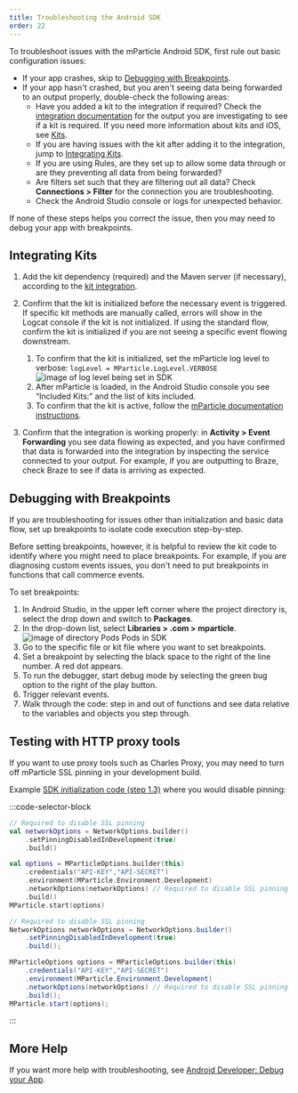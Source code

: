 ```yaml
---
title: Troubleshooting the Android SDK
order: 22
---
```



To troubleshoot issues with the mParticle Android SDK, first rule out basic configuration issues:

* If your app crashes, skip to [Debugging with Breakpoints](#debugging-with-breakpoints).
* If your app hasn't crashed, but you aren't seeing data being forwarded to an output properly, double-check the following areas:
  * Have you added a kit to the integration if required? Check the [integration documentation](/integrations) for the output you are investigating to see if a kit is required. If you need more information about kits and iOS, see [Kits](/developers/sdk/ios/kits/). 
  * If you are having issues with the kit after adding it to the integration, jump to [Integrating Kits](#integrating-kits).
  * If you are using Rules, are they set up to allow some data through or are they preventing all data from being forwarded?
  * Are filters set such that they are filtering out all data? Check **Connections > Filter** for the connection you are troubleshooting.
  * Check the Android Studio console or logs for unexpected behavior.

If none of these steps helps you correct the issue, then you may need to debug your app with breakpoints.

## Integrating Kits

1. Add the kit dependency (required) and the Maven server (if necessary), according to the [kit integration](https://github.com/mparticle-integrations).
2. Confirm that the kit is initialized before the necessary event is triggered. If specific kit methods are manually called, errors will show in the Logcat console if the kit is not initialized. If using the standard flow, confirm the kit is initialized if you are not seeing a specific event flowing downstream.
    1. To confirm that the kit is initialized, set the mParticle log level to verbose:
    `logLevel = MParticle.LogLevel.VERBOSE`
    ![image of log level being set in SDK](/images/sdk/android-trouble1.png)
    2. After mParticle is loaded, in the Android Studio console you see “Included Kits:” and the list of kits included.
    3. To confirm that the kit is active, follow the [mParticle documentation instructions](/developers/sdk/android/kits/#kit-availability-and-unavailability-notifications).

3. Confirm that the integration is working properly: in **Activity > Event Forwarding** you see data flowing as expected, and you have confirmed that data is forwarded into the integration by inspecting the service connected to your output. For example, if you are outputting to Braze, check Braze to see if data is arriving as expected.

## Debugging with Breakpoints

If you are troubleshooting for issues other than initialization and basic data flow, set up breakpoints to isolate code execution step-by-step. 

Before setting breakpoints, however, it is helpful to review the kit code to identify where you might need to place breakpoints. For example, if you are diagnosing custom events issues, you don't need to put breakpoints in functions that call commerce events. 

To set breakpoints:

1. In Android Studio, in the upper left corner where the project directory is, select the drop down and switch to **Packages**.
2. In the drop-down list, select **Libraries > .com  > mparticle**.
      ![image of directory Pods Pods in SDK](/images/sdk/android-trouble2.png)
3. Go to the specific file or kit file where you want to set breakpoints. 
4. Set a breakpoint by selecting the black space to the right of the line number. A red dot appears. 
5. To run the debugger, start debug mode by selecting the green bug option to the right of the play button.
6. Trigger relevant events. 
7.  Walk through the code: step in and out of functions and see data relative to the variables and objects you step through. 

## Testing with HTTP proxy tools

If you want to use proxy tools such as Charles Proxy, you may need to turn off mParticle SSL pinning in your development build. 

Example [SDK initialization code (step 1.3)](/developers/tutorials/android/create-input) where you would disable pinning:

:::code-selector-block
```kotlin
// Required to disable SSL pinning
val networkOptions = NetworkOptions.builder()
    .setPinningDisabledInDevelopment(true)
    .build()

val options = MParticleOptions.builder(this)
    .credentials("API-KEY","API-SECRET")
    .environment(MParticle.Environment.Development)
    .networkOptions(networkOptions) // Required to disable SSL pinning
    .build()
MParticle.start(options)
```
```java
// Required to disable SSL pinning
NetworkOptions networkOptions = NetworkOptions.builder()
    .setPinningDisabledInDevelopment(true)
    .build();

MParticleOptions options = MParticleOptions.builder(this)
    .credentials("API-KEY","API-SECRET")
    .environment(MParticle.Environment.Development)
    .networkOptions(networkOptions) // Required to disable SSL pinning
    .build();
MParticle.start(options);
```
:::
   
## More Help

If you want more help with troubleshooting, see [Android Developer: Debug your App](https://developer.android.com/studio/debug).
